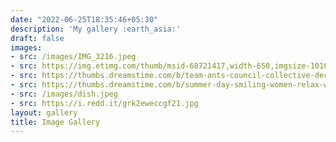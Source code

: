 ```yaml
---
date: "2022-06-25T18:35:46+05:30"
description: 'My gallery :earth_asia:'
draft: false
images:
- src: /images/IMG_3216.jpeg
- src: https://img.etimg.com/thumb/msid-68721417,width-650,imgsize-1016106,,resizemode-4,quality-100/nature1_gettyimages.jpg
- src: https://thumbs.dreamstime.com/b/team-ants-council-collective-decision-work-17037482.jpg
- src: https://thumbs.dreamstime.com/b/summer-day-smiling-women-relax-wearing-red-dress-fashion-standing-wooden-bridge-over-sea-blue-sky-background-summer-107411998.jpg
- src: /images/dish.jpeg
- src: https://i.redd.it/grk2eweccgf21.jpg
layout: gallery
title: Image Gallery
---
```

